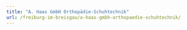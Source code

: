 ```yaml
---
title: "A. Haas GmbH Orthopädie-Schuhtechnik"
url: /freiburg-im-breisgau/a-haas-gmbh-orthopaedie-schuhtechnik/
---
```

